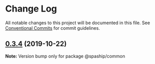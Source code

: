 # Change Log

All notable changes to this project will be documented in this file.
See [Conventional Commits](https://conventionalcommits.org) for commit guidelines.

## [0.3.4](https://github.com/spaship/common/compare/v0.3.3...v0.3.4) (2019-10-22)

**Note:** Version bump only for package @spaship/common
